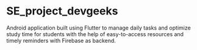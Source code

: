 # SE_project_devgeeks
Android application built using Flutter to manage daily tasks and optimize study time for students with the help of easy-to-access resources and timely reminders with Firebase as backend.
